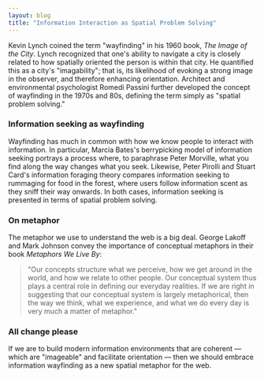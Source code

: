 ```yaml
---
layout: blog
title: "Information Interaction as Spatial Problem Solving"
---
```


Kevin Lynch coined the term "wayfinding" in his 1960 book, *The Image of the City*. Lynch recognized that one's ability to navigate a city is closely related to how spatially oriented the person is within that city. He quantified this as a city's "imagability"; that is, its likelihood of evoking a strong image in the observer, and therefore enhancing orientation. Architect and environmental psychologist Romedi Passini further developed the concept of wayfinding in the 1970s and 80s, defining the term simply as "spatial problem solving."

### Information seeking as wayfinding
Wayfinding has much in common with how we know people to interact with information. In particular, Marcia Bates's berrypicking model of information seeking portrays a process where, to paraphrase Peter Morville, what you find along the way changes what you seek. Likewise, Peter Pirolli and Stuart Card's information foraging theory compares information seeking to rummaging for food in the forest, where users follow information scent as they sniff their way onwards. In both cases, information seeking is presented in terms of spatial problem solving.

### On metaphor
The metaphor we use to understand the web is a big deal. George Lakoff and Mark Johnson convey the importance of conceptual metaphors in their book *Metaphors We Live By*: 

> "Our concepts structure what we perceive, how we get around in the world, and how we relate to other people. Our conceptual system thus plays a central role in defining our everyday realities. If we are right in suggesting that our conceptual system is largely metaphorical, then the way we think, what we experience, and what we do every day is very much a matter of metaphor."

### All change please
If we are to build modern information environments that are coherent — which are "imageable" and facilitate orientation — then we should embrace information wayfinding as a new spatial metaphor for the web.